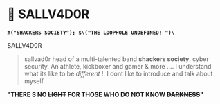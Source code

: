 # 🐺 SALLV4D0R 

**`#("SHACKERS SOCIETY"); $\("THE LOOPHOLE UNDEFINED! ")\`**

SALLV4D0R
> sallvad0r head of a multi-talented band **shackers society**. cyber security. An athlete, kickboxer and gamer & more .... I understand what its like to be *different* !.
I dont like to introduce and talk about myself.

**"THERE S NO ~~LIGHT~~ FOR THOSE WHO DO NOT KNOW ~~DARKNESS~~"**
